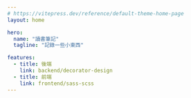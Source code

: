 ```yaml
---
# https://vitepress.dev/reference/default-theme-home-page
layout: home

hero:
  name: "讀書筆記"
  tagline: "記錄一些小東西"

features:
  - title: 後端
    link: backend/decorator-design
  - title: 前端
    link: frontend/sass-scss
---
```


